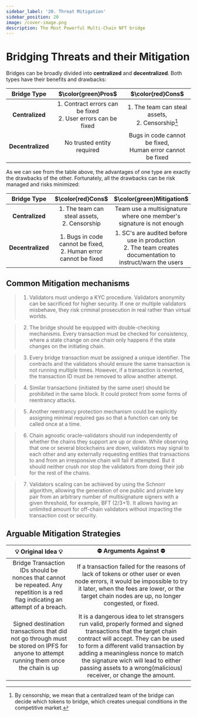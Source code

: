 ```yaml
---
sidebar_label: '20. Threat Mitigation'
sidebar_position: 20
image: /cover-image.png
description: The Most Powerful Multi-Chain NFT bridge
---
```


# Bridging Threats and their Mitigation

Bridges can be broadly divided into **centralized** and **decentralized**. Both types have their benefits and drawbacks:

<center>

<div>

|Bridge Type|$\color{green}Pros$|$\color{red}Cons$|
|:-:|:-:|:-:|
|**Centralized**|1. Contract errors can be fixed<br/>2. User errors can be fixed|1. The team can steal assets, <br/>2. Censorship[^1]|
|**Decentralized**|No trusted entity required|Bugs in code cannot be fixed, <br/> Human error cannot be fixed|

</div>

</center>

As we can see from the table above, the advantages of one type are exactly the drawbacks of the other. Fortunately, all the drawbacks can be risk managed and risks minimized:

<center>

<div>

|Bridge Type|$\color{red}Cons$|$\color{green}Mitigation$|
|:-:|:-:|:-:|
|**Centralized**|1. The team can steal assets, <br/>2. Censorship|Team use a multisignature where one member's signature is not enough|
|**Decentralized**|1. Bugs in code cannot be fixed, <br/> 2. Human error cannot be fixed|1. SC's are audited before use in production<br/>2. The team creates documentation to instruct/warn the users|

</div>

</center>

## Common Mitigation mechanisms

> 1. Validators must undergo a KYC procedure. Validators anonymity can be sacrificed for higher security. If one or multiple validators misbehave, they risk criminal prosecution in real rather than virtual worlds.

> 2. The bridge should be equipped with double-checking mechanisms. Every transaction must be checked for consistency, where a state change on one chain only happens if the state changes on the initiating chain.

> 3. Every bridge transaction must be assigned a unique identifier. The contracts and the validators should ensure the same transaction is not running multiple times. However, if a transaction is reverted, the transaction ID must be removed to allow another attempt.

> 4. Similar transactions (initiated by the same user) should be prohibited in the same block. It could protect from some forms of reentrancy attacks.

> 5. Another reentrancy protection mechanism could be explicitly assigning minimal required gas so that a function can only be called once at a time.

> 6. Chain agnostic oracle-validators should run independently of whether the chains they support are up or down. While observing that one or several blockchains are down, validators may signal to each other and any externally requesting entities that transactions to and from an irresponsive chain will fail if attempted. But it should neither crush nor stop the validators from doing their job for the rest of the chains.

> 7. Validators scaling can be achieved by using the Schnorr algorithm, allowing the generation of one public and private key pair from an arbitrary number of multisignature signers with a given threshold, for example, BFT (2/3+1). It allows having an unlimited amount for off-chain validators without impacting the transaction cost or security.


## Arguable Mitigation Strategies

|💡 Original Idea 💡| ⛔ Arguments Against ⛔|
|:-:|:-:|
|Bridge Transaction IDs should be nonces that cannot be repeated. Any repetition is a red flag indicating an attempt of a breach.|If a transaction failed for the reasons of lack of tokens or other user or even node errors, it would be impossible to try it later, when the fees are lower, or the target chain nodes are up, no longer congested, or fixed.|
| Signed destination transactions that did not go through must be stored on IPFS for anyone to attempt running them once the chain is up|It is a dangerous idea to let stransgers run valid, properly formed and signed transactions that the target chain contract will accept. They can be used to form a different valid transaction by adding a meaningless nonce to match the signature wich will lead to either passing assets to a wrong(malicious) receiver, or change the amount.|


[^1]: By censorship, we mean that a centralized team of the bridge can decide which tokens to bridge, which creates unequal conditions in the competitive market.
